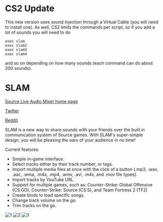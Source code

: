 # CS2 Update

This new version uses sound injection through a Virtual Cable (you will need to install one). As well, CS2 limits the commands per script, so if you add a lot of sounds you will need to do 

```
exec slam
exec slam2
exec slam3
exec slam4
```

and so on depending on how many sounds (each command can do about 200 sounds).


# SLAM

[Source Live Audio Mixer home page](http://slam.flankers.net/)

[Twitter](https://twitter.com/SilentFL)

[Reddit](https://www.reddit.com/r/SourceLiveAudioMixer/)

SLAM is a new way to share sounds with your friends over the built in communication system of Source games. With SLAM's super-simple design, you will be pleasing the ears of your audience in no time! 

Current features:
- Simple in-game interface.
- Select tracks either by their track number, or tags.
- Import multiple media files at once with the click of a button (.mp3, .wav, .aac, .wma, .m4a, .mp4, .wmv, .avi, .m4v, and .mov file types).
- Import tracks by YouTube URL.
- Support for multiple games, such as: Counter-Strike: Global Offensive (CS:GO), Counter-Strike: Source (CS:S), and Team Fortress 2 (TF2)
- Create binds to load specific songs.
- Change track volume on the go.
- Trim tracks on the go.


![1](http://i.imgur.com/szN7Y5z.png)
![2](http://i.imgur.com/vfWozNU.png)
![3](http://i.imgur.com/HB2qAEh.png)
